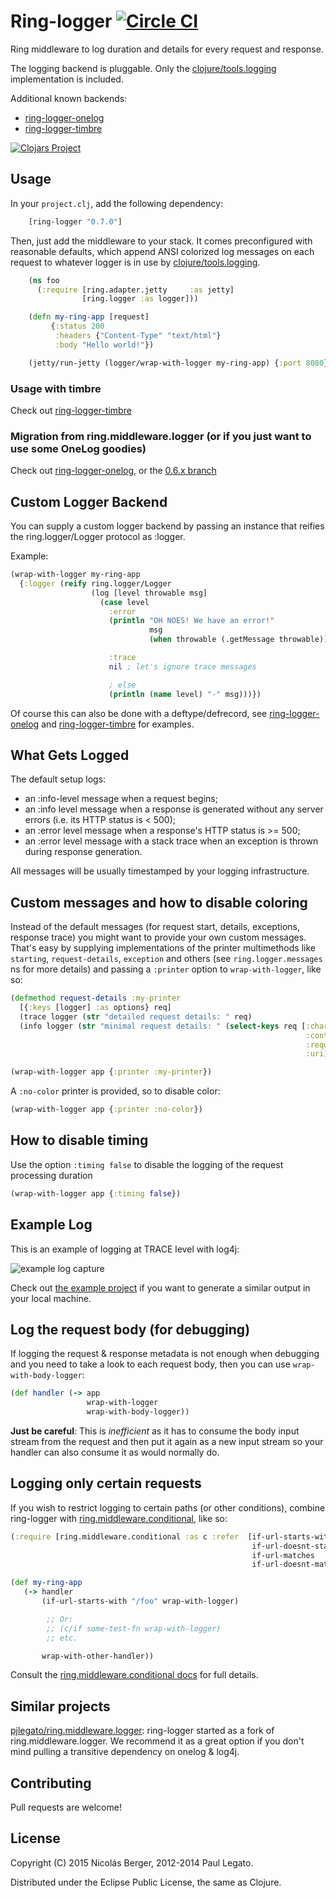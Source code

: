 # Ring-logger [![Circle CI](https://circleci.com/gh/nberger/ring-logger.svg?style=svg)](https://circleci.com/gh/nberger/ring-logger)

Ring middleware to log duration and details for every request and response.

The logging backend is pluggable. Only the [clojure/tools.logging](https://github.com/clojure/tools.logging) implementation is included.

Additional known backends:

* [ring-logger-onelog](https://github.com/nberger/ring-logger-onelog)
* [ring-logger-timbre](https://github.com/nberger/ring-logger-timbre)

[![Clojars Project](http://clojars.org/ring-logger/latest-version.svg)](http://clojars.org/ring-logger)


## Usage

In your `project.clj`, add the following dependency:

```clojure
    [ring-logger "0.7.0"]
```


Then, just add the middleware to your stack. It comes preconfigured with
reasonable defaults, which append ANSI colorized log messages on each
request to whatever logger is in use by [clojure/tools.logging](https://github.com/clojure/tools.logging).

```clojure
    (ns foo
      (:require [ring.adapter.jetty     :as jetty]
                [ring.logger :as logger]))

    (defn my-ring-app [request]
         {:status 200
          :headers {"Content-Type" "text/html"}
          :body "Hello world!"})

    (jetty/run-jetty (logger/wrap-with-logger my-ring-app) {:port 8080})
```


### Usage with timbre

Check out [ring-logger-timbre](https://github.com/nberger/ring-logger-timbre)

### Migration from ring.middleware.logger (or if you just want to use some OneLog goodies)

Check out [ring-logger-onelog](https://github.com/nberger/ring-logger-onelog), or the
[0.6.x branch](https://github.com/nberger/ring-logger/tree/0.6.x)

## Custom Logger Backend

You can supply a custom logger backend by passing an instance that reifies
the ring.logger/Logger protocol as :logger.

Example:

```clojure
(wrap-with-logger my-ring-app
  {:logger (reify ring.logger/Logger
                  (log [level throwable msg]
                    (case level
                      :error
                      (println "OH NOES! We have an error!"
                               msg
                               (when throwable (.getMessage throwable)))

                      :trace
                      nil ; let's ignore trace messages

                      ; else
                      (println (name level) "-" msg)))})
```

Of course this can also be done with a deftype/defrecord,
see [ring-logger-onelog](https://github.com/nberger/ring-logger-onelog) and
[ring-logger-timbre](https://github.com/nberger/ring-logger-timbre) for examples.


## What Gets Logged

The default setup logs:

* an :info-level message when a request begins;
* an :info level message when a response is generated without any server
errors (i.e. its HTTP status is < 500);
* an :error level message when a response's HTTP status is >= 500;
* an :error level message with a stack trace when an exception is thrown during response generation.

All messages will be usually timestamped by your logging infrastructure.


## Custom messages and how to disable coloring

Instead of the default messages (for request start, details, exceptions, response trace) you might want to
provide your own custom messages. That's easy by supplying implementations of the printer multimethods
like `starting`, `request-details`, `exception` and others (see `ring.logger.messages` ns for more details)
and passing a `:printer` option to `wrap-with-logger`, like so:

```clojure
(defmethod request-details :my-printer
  [{:keys [logger] :as options} req]
  (trace logger (str "detailed request details: " req)
  (info logger (str "minimal request details: " (select-keys req [:character-encoding
                                                                  :content-length
                                                                  :request-method
                                                                  :uri]))))

(wrap-with-logger app {:printer :my-printer})
```

A `:no-color` printer is provided, so to disable color:

```clojure
(wrap-with-logger app {:printer :no-color})
```

## How to disable timing

Use the option `:timing false` to disable the logging of the request processing duration

```clojure
(wrap-with-logger app {:timing false})
```

## Example Log

This is an example of logging at TRACE level with log4j:

![example log capture](https://raw.githubusercontent.com/nberger/ring-logger/master/example/log-capture.png)

Check out [the example project](example) if you want to generate a similar output in your local machine.

## Log the request body (for debugging)

If logging the request & response metadata is not enough when debugging and you need to take a look to
each request body, then you can use `wrap-with-body-logger`:

```clojure
(def handler (-> app
                 wrap-with-logger
                 wrap-with-body-logger))
```

__Just be careful__: This is _inefficient_ as it has to consume the body input stream from the request
and then put it again as a new input stream so your handler can also consume it as would normally do.

## Logging only certain requests

If you wish to restrict logging to certain paths (or other
conditions), combine ring-logger with
[ring.middleware.conditional](https://github.com/pjlegato/ring.middleware.conditional), like so:

```clojure
(:require [ring.middleware.conditional :as c :refer  [if-url-starts-with
                                                      if-url-doesnt-start-with
                                                      if-url-matches
                                                      if-url-doesnt-match]])

(def my-ring-app
   (-> handler
       (if-url-starts-with "/foo" wrap-with-logger)

        ;; Or:
        ;; (c/if some-test-fn wrap-with-logger)
        ;; etc.

       wrap-with-other-handler))
```

Consult the [ring.middleware.conditional docs](https://github.com/pjlegato/ring.middleware.conditional) for full details.

## Similar projects

[pjlegato/ring.middleware.logger](http://github.com/pjlegato/ring.middleware.logger): ring-logger started as a fork
of ring.middleware.logger. We recommend it as a great option if you don't mind pulling a transitive dependency on onelog & log4j.

## Contributing

Pull requests are welcome!

## License

Copyright (C) 2015 Nicolás Berger, 2012-2014 Paul Legato.

Distributed under the Eclipse Public License, the same as Clojure.
